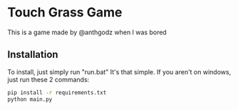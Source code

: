 # Touch Grass Game
This is a game made by @anthgodz when I was bored
## Installation
To install, just simply run "run.bat" It's that simple.
If you aren't on windows, just run these 2 commands:
```bat
pip install -r requirements.txt
python main.py
```
